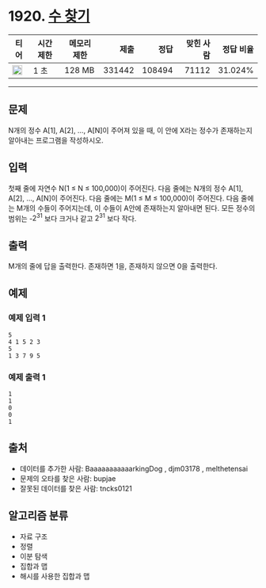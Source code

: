 # 1920. [수 찾기](https://www.acmicpc.net/problem/1920)

| 티어                                                                 | 시간 제한 | 메모리 제한 |   제출 |   정답 | 맞힌 사람 | 정답 비율 |
| -------------------------------------------------------------------- | --------- | ----------- | -----: | -----: | --------: | --------: |
| <img src="https://static.solved.ac/tier_small/7.svg" width="20px" /> | 1 초      | 128 MB      | 331442 | 108494 |     71112 |   31.024% |

---

## 문제

N개의 정수 A[1], A[2], …, A[N]이 주어져 있을 때, 이 안에 X라는 정수가 존재하는지 알아내는 프로그램을 작성하시오.

## 입력

첫째 줄에 자연수 N(1 ≤ N ≤ 100,000)이 주어진다. 다음 줄에는 N개의 정수 A[1], A[2], …, A[N]이 주어진다. 다음 줄에는 M(1 ≤ M ≤ 100,000)이 주어진다. 다음 줄에는 M개의 수들이 주어지는데, 이 수들이 A안에 존재하는지 알아내면 된다. 모든 정수의 범위는 -$2^{31}$
보다 크거나 같고 $2^{31}$
보다 작다.

## 출력

M개의 줄에 답을 출력한다. 존재하면 1을, 존재하지 않으면 0을 출력한다.

## 예제

### 예제 입력 1

```
5
4 1 5 2 3
5
1 3 7 9 5
```

### 예제 출력 1

```
1
1
0
0
1
```

## 출처

- 데이터를 추가한 사람: BaaaaaaaaaaarkingDog , djm03178 , melthetensai
- 문제의 오타를 찾은 사람: bupjae
- 잘못된 데이터를 찾은 사람: tncks0121

## 알고리즘 분류

- 자료 구조
- 정렬
- 이분 탐색
- 집합과 맵
- 해시를 사용한 집합과 맵
